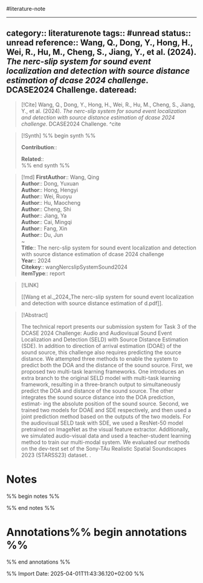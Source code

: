 #literature-note 

---
category:: literaturenote
tags:: #unread 
status:: unread 
reference:: Wang, Q., Dong, Y., Hong, H., Wei, R., Hu, M., Cheng, S., Jiang, Y., et al. (2024). _The nerc-slip system for sound event localization and detection with source distance estimation of dcase 2024 challenge_. DCASE2024 Challenge.
dateread:
---

> [!Cite]
> Wang, Q., Dong, Y., Hong, H., Wei, R., Hu, M., Cheng, S., Jiang, Y., et al. (2024). _The nerc-slip system for sound event localization and detection with source distance estimation of dcase 2024 challenge_. DCASE2024 Challenge.
^cite

>[!Synth]
>%% begin synth %%
>
>**Contribution**:: 
>
>**Related**::  
>%% end synth %%

>[!md]
> **FirstAuthor**:: Wang, Qing  
> **Author**:: Dong, Yuxuan  
> **Author**:: Hong, Hengyi  
> **Author**:: Wei, Ruoyu  
> **Author**:: Hu, Maocheng  
> **Author**:: Cheng, Shi  
> **Author**:: Jiang, Ya  
> **Author**:: Cai, Mingqi  
> **Author**:: Fang, Xin  
> **Author**:: Du, Jun  
~    
> **Title**:: The nerc-slip system for sound event localization and detection with source distance estimation of dcase 2024 challenge  
> **Year**:: 2024   
> **Citekey**:: wangNercslipSystemSound2024  
> **itemType**:: report    

> [!LINK] 
>
> [[Wang et al._2024_The nerc-slip system for sound event localization and detection with source distance estimation of d.pdf]].

> [!Abstract]
>
> The technical report presents our submission system for Task 3 of the DCASE 2024 Challenge: Audio and Audiovisual Sound Event Localization and Detection (SELD) with Source Distance Estimation (SDE). In addition to direction of arrival estimation (DOAE) of the sound source, this challenge also requires predicting the source distance. We attempted three methods to enable the system to predict both the DOA and the distance of the sound source. First, we proposed two multi-task learning frameworks. One introduces an extra branch to the original SELD model with multi-task learning framework, resulting in a three-branch output to simultaneously predict the DOA and distance of the sound source. The other integrates the sound source distance into the DOA prediction, estimat- ing the absolute position of the sound source. Second, we trained two models for DOAE and SDE respectively, and then used a joint prediction method based on the outputs of the two models. For the audiovisual SELD task with SDE, we used a ResNet-50 model pretrained on ImageNet as the visual feature extractor. Additionally, we simulated audio-visual data and used a teacher-student learning method to train our multi-modal system. We evaluated our methods on the dev-test set of the Sony-TAu Realistic Spatial Soundscapes 2023 (STARSS23) dataset.
>.
> 
# Notes

%% begin notes %%

%% end notes %%


# Annotations%% begin annotations %%


%% end annotations %%









%% Import Date: 2025-04-01T11:43:36.120+02:00 %%
